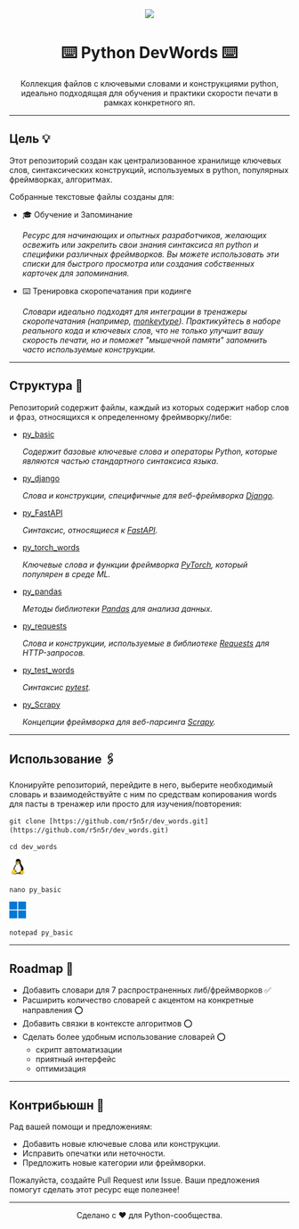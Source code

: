 <div id="header" align="center">
  <img src="https://media2.giphy.com/media/v1.Y2lkPTc5MGI3NjExZjEwZ3RlbnBvdnRoNjF0OXNqNmRibHg5dTFqbzkxbzc3dnZnYmdwYyZlcD12MV9pbnRlcm5hbF9naWZfYnlfaWQmY3Q9Zw/iIqmM5tTjmpOB9mpbn/giphy.gif" width="300"/>
</div>
<div align="center">
  <h1>⌨️ Python DevWords ⌨️</h1>
  <p>Коллекция файлов с ключевыми словами и конструкциями python, идеально подходящая для обучения и практики скорости печати в рамках конкретного яп.</p>
</div>

---

## Цель 💡

Этот репозиторий создан как централизованное хранилище ключевых слов, синтаксических конструкций, используемых в python, популярных фреймворках, алгоритмах.

Собранные текстовые файлы созданы для:

* 🎓 Обучение и Запоминание

  <i>Ресурс для начинающих и опытных разработчиков, желающих освежить или закрепить свои знания синтаксиса яп python и специфики различных фреймворков. Вы можете использовать эти списки для быстрого просмотра или создания собственных карточек для запоминания.</i>

* ⌨️ Тренировка скоропечатания при кодинге

  <i>Словари идеально подходят для интеграции в тренажеры скоропечатания (например, [monkeytype](https://monkeytype.com/)). Практикуйтесь в наборе реального кода и ключевых слов, что не только улучшит вашу скорость печати, но и поможет "мышечной памяти" запомнить часто используемые конструкции.</i>

---

## Структура 📂 

Репозиторий содержит файлы, каждый из которых содержит набор слов и фраз, относящихся к определенному фреймворку/либе:

* [py_basic](https://github.com/r5n5r/dev_words/blob/main/py_basic)
  
  <i>Содержит базовые ключевые слова и операторы Python, которые являются частью стандартного синтаксиса языка</i>.
* [py_django](https://github.com/r5n5r/dev_words/blob/main/py_django)
  
  <i>Слова и конструкции, специфичные для веб-фреймворка [Django](https://www.djangoproject.com/).</i>
* [py_FastAPI](https://github.com/r5n5r/dev_words/blob/main/py_FastAPI)
  
  <i>Синтаксис, относящиеся к [FastAPI](https://fastapi.tiangolo.com/).</i>
* [py_torch_words](https://github.com/r5n5r/dev_words/blob/main/py_torch_words)

  <i>Ключевые слова и функции фреймворка [PyTorch](https://pytorch.org/), который популярен в среде ML.</i>
* [py_pandas](https://github.com/r5n5r/dev_words/blob/main/py_pandas)

  <i>Методы библиотеки [Pandas](https://pandas.pydata.org/) для анализа данных.</i>
* [py_requests](https://github.com/r5n5r/dev_words/blob/main/py_requests)
  
  <i>Слова и конструкции, используемые в библиотеке [Requests](https://github.com/r5n5r/dev_words/blob/main/py_requests) для HTTP-запросов.</i>
* [py_test_words](https://github.com/r5n5r/dev_words/blob/main/py_test_words)
  
  <i>Синтаксис [pytest](https://docs.pytest.org/en/stable/).</i>
* [py_Scrapy](https://github.com/r5n5r/dev_words/blob/main/py_Scrapy)

  <i>Концепции фреймворка для веб-парсинга [Scrapy](https://www.scrapy.org/).</i>

---

## Использование 🖇

Клонируйте репозиторий, перейдите в него, выберите необходимый словарь и взаимодействуйте с ним по средствам копирования words для пасты в тренажер или просто для изучения/повторения:

   <pre><code>git clone [https://github.com/r5n5r/dev_words.git](https://github.com/r5n5r/dev_words.git)</code></pre>
   <pre><code>cd dev_words</code></pre>
   <div>
     <img src="https://github.com/devicons/devicon/blob/master/icons/linux/linux-original.svg" title="Git" **alt="Git" width="30" height="30"/>
   </div>
        <pre><code>nano py_basic</code></pre>
    <div>
     <img src="https://github.com/devicons/devicon/blob/master/icons/windows11/windows11-original.svg" title="Git" **alt="Git" width="30" height="30"/>
   </div>
        <pre><code>notepad py_basic</code></pre>

---

## Roadmap 📄

* Добавить словари для 7 распространенных либ/фреймворков ✅
* Расширить количество словарей с акцентом на конкретные направления ⭕️
* Добавить связки в контексте алгоритмов ⭕️
* Сделать более удобным использование словарей ⭕️
  * скрипт автоматизации
  * приятный интерфейс
  * оптимизация  

---

## Контрибьюшн 🤝

Рад вашей помощи и предложениям:

* Добавить новые ключевые слова или конструкции.
* Исправить опечатки или неточности.
* Предложить новые категории или фреймворки.

Пожалуйста, создайте Pull Request или Issue.
Ваши предложения помогут сделать этот ресурс еще полезнее!

---

<div align="center">
  <p>Сделано с ❤️ для Python-сообщества.</p>
  

